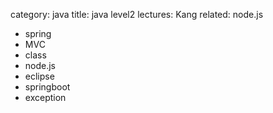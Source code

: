 category: java
title: java level2
lectures: Kang
related: node.js

- spring
- MVC
- class
- node.js
- eclipse
- springboot
- exception
